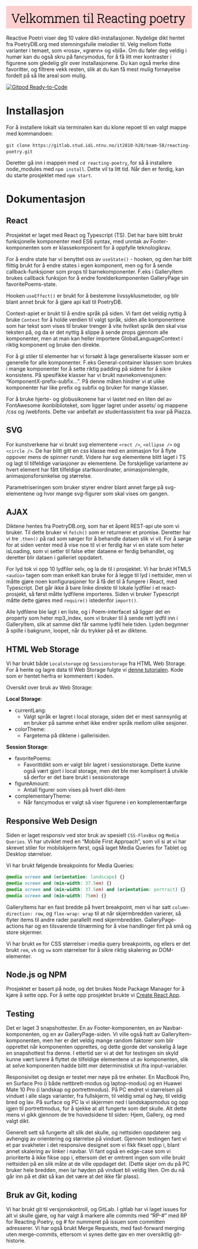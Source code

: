 ![LOGO](src/assets/Image/Welcome.jpg)

Reactive Poetri viser deg 10 vakre dikt-installasjoner. 
Nydelige dikt hentet fra PoetryDB.org med stemningsfulle melodier til. 
Velg mellom flotte varianter i temaet, som «rosa», «grønn» og «blå». 
Om du føler deg veldig i humør kan du også skru på fancymodus, for å få litt mer kontraster i figurene som gledelig glir over installasjonene. 
Du kan også merke dine favoritter, og filtrere vekk resten, slik at du kan få mest mulig fornøyelse fordelt på så lite areal som mulig.

[![Gitpod Ready-to-Code](https://img.shields.io/badge/Gitpod-Ready--to--Code-blue?logo=gitpod)](https://gitpod.idi.ntnu.no/#https://gitlab.stud.idi.ntnu.no/it2810-h20/team-58/reacting-poetry) 

# Installasjon

For å installere lokalt via terminalen kan du klone repoet til en valgt mappe med kommandoen:

`git clone https://gitlab.stud.idi.ntnu.no/it2810-h20/team-58/reacting-poetry.git`

Deretter gå inn i mappen med `cd reacting-poetry`, for så å installere node_modules med `npm install`. 
Dette vil ta litt tid.
Når den er ferdig, kan du starte prosjektet med `npm start`.

# Dokumentasjon

## React

Prosjektet er laget med React og Typescript (TS). 
Det har bare blitt brukt funksjonelle komponenter med ES6 syntax, med unntak av Footer-komponenten som er klassekomponent for å oppfylle teknologikrav.

For å endre state har vi benyttet oss av `useState()` - hooken, og den har blitt flittig brukt for å endre states i egen komponent, men og for å sende callback-funksjoner som props til barnekomponenter. 
F.eks i GalleryItem brukes callback funksjon for å endre forelderkomponenten GalleryPage sin favoritePoems-state. 

Hooken `useEffect()` er brukt for å bestemme livssyklusmetoder, og blir blant annet bruk for å gjøre api kall til PoetryDB. 

Context-apiet er brukt til å endre språk på siden. 
Vi fant det veldig nyttig å bruke `Context` for å holde verdien til valgt språk, 
siden alle komponentene som har tekst som vises til bruker trenger å vite hvilket språk den skal vise teksten på, 
og da er det nyttig å slippe å sende props gjennom alle komponenter, 
men at man kan heller importere GlobalLanguageContext i riktig komponent og bruke den direkte. 

For å gi stiler til elementer har vi forsøkt å lage generaliserte klasser som er generelle for alle komponenter. 
F.eks General-container klassen som brukes i mange komponenter for å sette riktig padding på sidene for å sikre konsistens. 
På spesifikke klasser har vi brukt navnekonvensjonen: “KomponentX-prefix-subfix…”. 
På denne måten hindrer vi at ulike komponenter har like prefix og subfix og bruker for mange klasser. 

For å bruke hjerte- og globusikonene har vi lastet ned en liten del av FontAwesome ikonbiblioteket, som ligger lagret under assets/ og mappene /css og /webfonts. 
Dette var anbefalt av studentassistent fra svar på Piazza. 

## SVG

For kunstverkene har vi brukt svg elementene `<rect />`, `<ellipse />` og `<circle />`. 
De har blitt gitt en css klasse med en animasjon for å flyte oppover mens de spinner rundt. 
Videre har svg elementene blitt laget i TS og lagt til tilfeldige variasjoner av elementene. 
De forskjellige variantene av hvert element har fått tilfeldige startkoordinater, animasjonslengde, animasjonsforsinkelse og størrelse. 

Parametriseringen som bruker styrer endrer blant annet farge på svg-elementene og hvor mange svg-figurer som skal vises om gangen. 

## AJAX

Diktene hentes fra PoetryDB.org, som har et åpent REST-api ute som vi bruker. 
Til dette bruker vi `fetch()` som er returnerer et promise. 
Deretter har vi tre `.then()` på rad som sørger for å behandle dataen slik vi vil. 
For å sørge for at siden venter med å vise noe til vi er ferdig har vi en state som heter isLoading,
som vi setter til false etter dataene er ferdig behandlet, og deretter blir dataen i galleriet oppdatert. 

For lyd tok vi opp 10 lydfiler selv, og la de til i prosjektet. 
Vi har brukt HTML5 `<audio>` tagen som man enkelt kan bruke for å legge til lyd i nettsider, 
men vi måtte gjøre noen konfigurasjoner for å få det til å fungere i React, med Typescript. 
Det går ikke å bare linke direkte til lokale lydfiler i et react-prosjekt, så først måtte lydfilene importeres. 
Siden vi bruker Typescript måtte dette gjøres med `require()` istedenfor `import()`. 

Alle lydfilene ble lagt i en liste, og i Poem-interfacet så ligger det en property som heter mp3_index, 
som vi bruker til å sende rett lydfil inn i GalleryItem, slik at samme dikt får samme lydfil hele tiden. 
Lyden begynner å spille i bakgrunn, loopet, når du trykker på et av diktene. 

## HTML Web Storage

Vi har brukt både `Localstorage` og `Sessionstorage` fra HTML Web Storage. 
For å hente og lagre data til Web Storage fulgte vi 
[denne tutorialen](https://dev.to/sanderdebr/building-a-custom-react-localstorage-hook-2bja).
Kode som er hentet herfra er kommentert i koden.

Oversikt over bruk av Web Storage:

**Local Storage**:
- currentLang:
    - Valgt språk er lagret i local storage, siden det er mest sannsynlig at en bruker på samme enhet ikke endrer språk mellom ulike sesjoner.
- colorTheme:
    - Fargetema på diktene i gallerisiden.

**Session Storage**:
- favoritePoems:
    - Favorittdikt som er valgt blir lagret i sessionstorage. Dette kunne også vært gjort i local storage, men det ble mer komplisert å utvikle så derfor er det bare brukt i sessionstorage
- figureAmount: 
    - Antall figurer som vises på hvert dikt-item
- complementaryTheme:
    - Når fancymodus er valgt så viser figurene i en komplementærfarge	

## Responsive Web Design

Siden er laget responsiv ved stor bruk av spesielt `CSS-FlexBox` og `Media Queries`. 
Vi har utviklet med en “Mobile First Approach”, 
som vil si at vi har skrevet stiler for mobilskjerm først, 
også laget Media Queries for Tablet og Desktop størrelser. 

Vi har brukt følgende breakpoints for Media Queries:

```css
@media screen and (orientation: landscape) {}
@media screen and (min-width: 37.5em) {}
@media screen and (min-width: 37.5em) and (orientation: portrait) {}
@media screen and (min-width: 75em) {}
```

GalleryItems har en fast bredde på hvert breakpoint, 
men vi har satt `column-direction: row`, og `flex-wrap: wrap` til at når skjermbredden varierer, 
så flyter items til andre rader parallellt med skjermbredden. 
GalleryPage-actions har og en tilsvarende tilnærming for å vise handlinger fint på små og store skjermer. 

Vi har brukt `em` for CSS størrelser i media query breakpoints, og ellers er det brukt `rem`, `vh` og `vw` som størrelser for å sikre riktig skalering av DOM-elementer.

## Node.js og NPM

Prosjektet er basert på node, og det brukes Node Package Manager for å kjøre å sette opp. 
For å sette opp prosjektet brukte vi [Create React App](https://github.com/facebook/create-react-app).

## Testing

Det er laget 3 snapshottester. 
En av Footer-komponenten, en av Navbar-komponenten, og en av GalleryPage-siden. 
Vi ville også hatt av GalleryItem-komponenten, 
men her er det veldig mange random faktorer som blir opprettet når komponenten opprettes, 
og dette gjorde det vanskelig å lage en snapshottest fra denne. 
I ettertid ser vi at det for testingen sin skyld kunne vært lurere å flyttet de tilfeldige elementene ut av komponenten, 
slik at selve komponenten hadde blitt mer deterministisk ut ifra input-variabler. 

Responsivitet og design er testet mer nøye på tre enheter. 
En MacBook Pro, en Surface Pro (i både nettbrett-modus og laptop-modus) og en Huawei Mate 10 Pro (i landskap og portrettmodus). 
På PC endret vi størrelsen på vinduet i alle slags varianter, fra fullskjerm, til veldig smal og høy, til veldig bred og lav. 
På surface og PC la vi skjermen ned i landskapsmodus og opp igjen til portrettmodus, for å sjekke at alt fungerte som det skulle. 
Alt dette mens vi gikk gjennom de tre hovedsidene til siden: Hjem, Gallery, og med valgt dikt. 

Generelt sett så fungerte alt slik det skulle, og nettsiden oppdaterer seg avhengig av orientering og størrelse på vinduet. 
Gjennom testingen fant vi et par svakheter i det responsive designet som vi fikk fikset opp i, blant annet skalering av linker i navbar. 
Vi fant også en edge-case som vi prioriterte å ikke fikse opp i, ettersom det er omtrent ingen som ville brukt nettsiden på en slik måte at de ville oppdaget det. 
(Dette skjer om du på PC bruker hele bredden, men lar høyden på vinduet bli veldig liten. 
Om du nå går inn på et dikt så kan det være at det ikke får plass). 

## Bruk av Git, koding

Vi har brukt git til versjonskontroll, og GitLab. 
I gitlab har vi laget issues for alt vi skulle gjøre, 
og har valgt å markere alle commits med “RP-#” med RP for Reacting Poetry, 
og # for nummeret på issuen som committen adresserer. 
Vi har også brukt Merge Requests, med fast-forward merging uten merge-commits, 
ettersom vi synes dette gav en mer oversiktlig git-historie.
